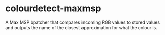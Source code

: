 # colourdetect-maxmsp
A Max MSP bpatcher that compares incoming RGB values to stored values and outputs the name of the closest approximation for what the colour is.
